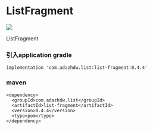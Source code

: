 # ListFragment

[![](https://jitpack.io/v/adazhdw/ListFragment.svg)](https://jitpack.io/#adazhdw/ListFragment)

ListFragment

### 引入application gradle 

    implementation 'com.adazhdw.list:list-fragment:0.4.4'
    
### maven

    <dependency>
      <groupId>com.adazhdw.list</groupId>
      <artifactId>list-fragment</artifactId>
      <version>0.4.4</version>
      <type>pom</type>
    </dependency>
